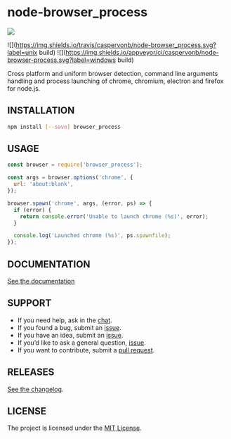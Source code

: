 # node-browser_process

![](https://cloud.githubusercontent.com/assets/157787/7900340/4ee6bb84-0783-11e5-9721-3139492ceba5.png)

![](https://img.shields.io/travis/caspervonb/node-browser_process.svg?label=unix build)
![](https://img.shields.io/appveyor/ci/caspervonb/node-browser-process.svg?label=windows build)

Cross platform and uniform browser detection, command line arguments handling
and process launching of chrome, chromium, electron and firefox for node.js.

## INSTALLATION

```sh
npm install [--save] browser_process
```

## USAGE

```js
const browser = require('browser_process');

const args = browser.options('chrome', {
  url: 'about:blank',
});

browser.spawn('chrome', args, (error, ps) => {
  if (error) {
    return console.error('Unable to launch chrome (%s)', error);
  }

  console.log('Launched chrome (%s)', ps.spawnfile);
});
```

## DOCUMENTATION

[See the documentation](doc/readme.md)

## SUPPORT

* If you need help, ask in the [chat](http://gitter.im/caspervonb/node-browser_process).
* If you found a bug, submit an [issue](https://github.com/caspervonb/node-browser_process/issues).
* If you have an idea, submit an [issue](https://github.com/caspervonb/node-browser_process/issues).
* If you’d like to ask a general question, [issue](https://github.com/caspervonb/node-browser_process/issues).
* If you want to contribute, submit a [pull request](https://github.com/caspervonb/node-browser_process/pulls).

## RELEASES

[See the changelog](changelog.md).

## LICENSE

The project is licensed under the [MIT License](license.md).
